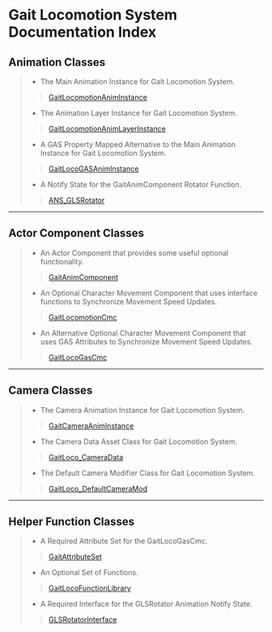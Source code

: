 # Gait Locomotion System Documentation Index

## Animation Classes
> - The Main Animation Instance for Gait Locomotion System.
>> [GaitLocomotionAnimInstance](https://github.com/GoliathGuitars/GaitLocomotionSystemDocumentation/blob/main/Documentation/Animation/GaitLocomotionAnimInstance.md)
>
> - The Animation Layer Instance for Gait Locomotion System. 
>> [GaitLocomotionAnimLayerInstance](https://github.com/GoliathGuitars/GaitLocomotionSystemDocumentation/blob/main/Documentation/Animation/GaitLocomotionLayerAnimInstance.md)
>
> - A GAS Property Mapped Alternative to the Main Animation Instance for Gait Locomotion System.
>> [GaitLocoGASAnimInstance](https://github.com/GoliathGuitars/GaitLocomotionSystemDocumentation/blob/main/Documentation/Animation/GaitLocoGasAnimInstance.md)
>
> - A Notify State for the GaitAnimComponent Rotator Function.
>> [ANS_GLSRotator](https://github.com/GoliathGuitars/GaitLocomotionSystemDocumentation/blob/main/Documentation/Animation/ANS_GLSRotator.md)
---
## Actor Component Classes
> - An Actor Component that provides some useful optional functionality.
>> [GaitAnimComponent](https://github.com/GoliathGuitars/GaitLocomotionSystemDocumentation/blob/main/Documentation/ActorComponentClasses/GaitAnimComponent.md)
>
> - An Optional Character Movement Component that uses interface functions to Synchronize Movement Speed Updates.
>>  [GaitLocomotionCmc](https://github.com/GoliathGuitars/GaitLocomotionSystemDocumentation/blob/main/Documentation/ActorComponentClasses/GaitLocomotionCmc.md)
>
> - An Alternative Optional Character Movement Component that uses GAS Attributes to Synchronize Movement Speed Updates.
>>  [GaitLocoGasCmc](https://github.com/GoliathGuitars/GaitLocomotionSystemDocumentation/blob/main/Documentation/ActorComponentClasses/GaitLocomotionGasCmc.md)
---
## Camera Classes
> - The Camera Animation Instance for Gait Locomotion System.
>> [GaitCameraAnimInstance](https://github.com/GoliathGuitars/GaitLocomotionSystemDocumentation/blob/main/Documentation/Camera/GaitCameraAnimInstance.md)
>
> - The Camera Data Asset Class for Gait Locomotion System.
>> [GaitLoco_CameraData](https://github.com/GoliathGuitars/GaitLocomotionSystemDocumentation/blob/main/Documentation/Camera/GaitLoco_CameraData.md)
>
> - The Default Camera Modifier Class for Gait Locomotion System.
>> [GaitLoco_DefaultCameraMod](https://github.com/GoliathGuitars/GaitLocomotionSystemDocumentation/blob/main/Documentation/Camera/GaitLoco_DefaultCameraMod.md)
---
## Helper Function Classes
> - A Required Attribute Set for the GaitLocoGasCmc.
>> [GaitAttributeSet](https://github.com/GoliathGuitars/GaitLocomotionSystemDocumentation/blob/main/Documentation/HelperFunctionClasses/GaitAttributeSet.md)
>
> - An Optional Set of Functions.
>> [GaitLocoFunctionLibrary](https://github.com/GoliathGuitars/GaitLocomotionSystemDocumentation/blob/main/Documentation/HelperFunctionClasses/GaitLocoFunctionLibrary.md)
>
> - A Required Interface for the GLSRotator Animation Notify State.
>> [GLSRotatorInterface](https://github.com/GoliathGuitars/GaitLocomotionSystemDocumentation/blob/main/Documentation/HelperFunctionClasses/GLSRotatorInterface.md)
>

